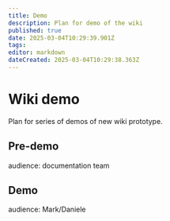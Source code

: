 ```yaml
---
title: Demo
description: Plan for demo of the wiki
published: true
date: 2025-03-04T10:29:39.901Z
tags: 
editor: markdown
dateCreated: 2025-03-04T10:29:38.363Z
---
```


# Wiki demo

Plan for series of demos of new wiki prototype.

## Pre-demo

audience: documentation team

## Demo

audience: Mark/Daniele